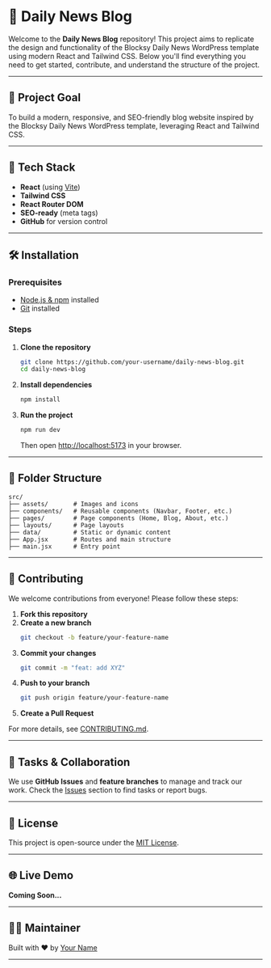 # 📘 Daily News Blog

Welcome to the **Daily News Blog** repository! This project aims to replicate the design and functionality of the Blocksy Daily News WordPress template using modern React and Tailwind CSS. Below you'll find everything you need to get started, contribute, and understand the structure of the project.

---

## 📌 Project Goal

To build a modern, responsive, and SEO-friendly blog website inspired by the Blocksy Daily News WordPress template, leveraging React and Tailwind CSS.

---

## 🚀 Tech Stack

- **React** (using [Vite](https://vitejs.dev/))
- **Tailwind CSS**
- **React Router DOM**
- **SEO-ready** (meta tags)
- **GitHub** for version control

---

## 🛠️ Installation

### Prerequisites

- [Node.js & npm](https://nodejs.org/) installed
- [Git](https://git-scm.com/) installed

### Steps

1. **Clone the repository**
    ```bash
    git clone https://github.com/your-username/daily-news-blog.git
    cd daily-news-blog
    ```

2. **Install dependencies**
    ```bash
    npm install
    ```

3. **Run the project**
    ```bash
    npm run dev
    ```
    Then open [http://localhost:5173](http://localhost:5173) in your browser.

---

## 📁 Folder Structure

```
src/
├── assets/       # Images and icons
├── components/   # Reusable components (Navbar, Footer, etc.)
├── pages/        # Page components (Home, Blog, About, etc.)
├── layouts/      # Page layouts
├── data/         # Static or dynamic content
├── App.jsx       # Routes and main structure
├── main.jsx      # Entry point
```

---

## 🤝 Contributing

We welcome contributions from everyone! Please follow these steps:

1. **Fork this repository**
2. **Create a new branch**
    ```bash
    git checkout -b feature/your-feature-name
    ```
3. **Commit your changes**
    ```bash
    git commit -m "feat: add XYZ"
    ```
4. **Push to your branch**
    ```bash
    git push origin feature/your-feature-name
    ```
5. **Create a Pull Request**

For more details, see [CONTRIBUTING.md](CONTRIBUTING.md).

---

## 📌 Tasks & Collaboration

We use **GitHub Issues** and **feature branches** to manage and track our work. Check the [Issues](https://github.com/your-username/daily-news-blog/issues) section to find tasks or report bugs.

---

## 📢 License

This project is open-source under the [MIT License](LICENSE).

---

## 🌐 Live Demo

**Coming Soon...**

---

## 🙋‍♂️ Maintainer

Built with ❤️ by [Your Name](https://github.com/your-username)

---
